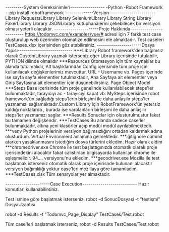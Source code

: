 ---------System Gereksinimleri-----------------
-Python
-Robot Framework
--pip install robotframework
--------------Version-----------------------
Library   RequestsLibrary
Library   SeleniumLibrary
Library   String
Library   FakerLibrary
Library   JSONLibrary
kütüphanalerini çekebilecek bir versiyon olması yeterli olacaktır.
----------------------Proje Hakkinda-------------------------
https://todomvc.com/examples/vue/#    adresi için 7 farklı test case oluşturulup web üzerinden otomatize edilmesini ele almaktadır.
Test caseleri   TestCases.xlsx   içerisinden göz atabilirsiniz.
----------------------Dosya Yapısı---------------------------
***Library
Robot framework'den bağımsız olarak CustomLibrary yazmak isterseniz eğer Library içerisinde tutulabilir, PYTHON dilinde olmalıdır
***Resources
Otomasyon için tüm kaynaklar bu alanda tutulmalıdır,
Alt başlıklarından Config içerisinde tüm proje için kullanılacak değişkenlerimiz mevcuttur, URL - Username vb.
Pages içerinde ise sayfa sayfa elementler tutulmaktadır, Ana Sayfaya ait elementler veya Giriş Sayfasına ait elementler için düşünebilirsiniz. Page Object Model
***Steps
Base içerisinde tüm proje genelinde kullanılabilecek steps'ler bulunmaktadır, tarayıcıyı ac - tarayıcıyı kapat  vb.
MySteps içerisinde robot framework'ün sağladığı steps'lerin birleşimi ile daha anlaşılır steps'ler yazmamızı sağlamaktadır.Custom Library için RobotFramework'ün yetersiz kaldığı noktalarda , burada ise varolanların birleşimi ile daha anlaşılır steps'ler yazmamızı saglar.
***Results
Sonuclar için olusturulmustur fakat bu tamamen değişkendir.
***TestCases
Bu alanda sadece case'ler bulunmaktadır, altına yeni klasörler açıp modül modül ayrılabilmektedir.
***venv
Python projelerinin versiyon bağımsızlığını ortadan kaldırmak adına olusturdum.
Virtual Environment anlamına gelmektedir.
***.gitignore
commit atarken yasaklanmasını istediğim dosya türlerini ekledim. Hazır olarak aldım
***chromedriver.exe
Chrome ile test başlattıgınızda otomatik olarak proje içerisindekini alacaktır fakat calıstırılan bilgisayarda kullanılan chrome ile eşleşmelidir.
94.... versiyonu'nu ekledim.
***gecodriver.exe
Mozilla ile test başlatmak isterseniz otomatik olarak proje içeirisnde bulunanı alacaktır versiyon bağımlılığı yoktur case'leri mozillaya göre tamamladım.
***TestCases.xlsx
Tüm senaryolar yer almaktadır.


----------------------Case Execution---------------------------
Hazır komutları kullanabilirsiniz.

Test ismine göre başlatmak isterseniz,
robot -d SonucDosyasi -t "testismi"  DosyaUzantısı

robot -d Results -t "Todomvc_Page_Display"  TestCases/Test.robot

Tüm case'leri başlatmak isterseniz,
robot -d Results TestCases/Test.robot

